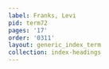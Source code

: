 ```yaml
---
label: Franks, Levi
pid: term72
pages: '17'
order: '0311'
layout: generic_index_term
collection: index-headings
---
```

